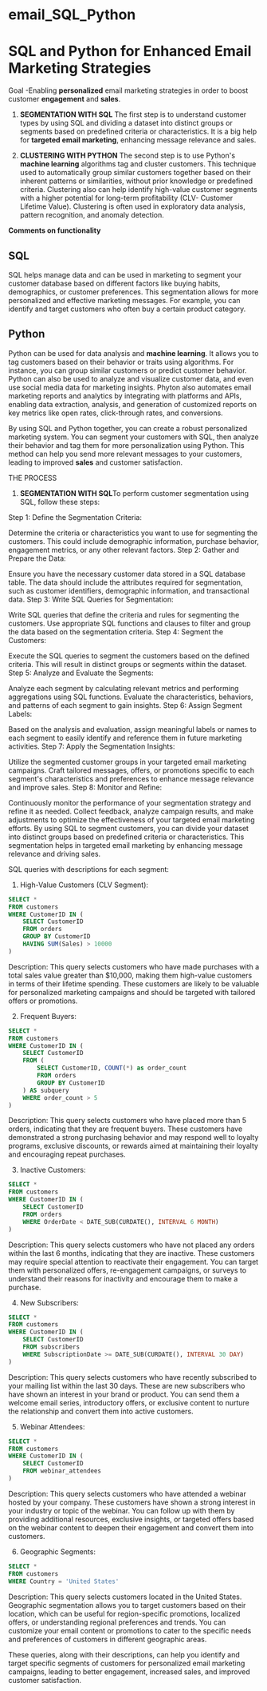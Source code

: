 # email_SQL_Python
# SQL and Python for Enhanced Email Marketing Strategies 

Goal -Enabling **personalized** email marketing strategies in order to boost customer **engagement** and **sales**. 

1) **SEGMENTATION WITH SQL** The first step is to understand customer types by using SQL and dividing a dataset into distinct groups or segments based on predefined criteria or characteristics. It is a big help for **targeted email marketing**, enhancing message relevance and sales. 

2) **CLUSTERING WITH PYTHON** The second step is to use Python's **machine learning** algorithms tag and cluster customers. This technique used to automatically group similar customers together based on their inherent patterns or similarities, without prior knowledge or predefined criteria. Clustering also can help identify high-value customer segments with a higher potential for long-term profitability (CLV- Customer Lifetime Value). Clustering is often used in exploratory data analysis, pattern recognition, and anomaly detection.


**Comments on functionality**

## SQL
SQL helps manage data and can be used in marketing to segment your customer database based on different factors like buying habits, demographics, or customer preferences. This segmentation allows for more personalized and effective marketing messages. For example, you can identify and target customers who often buy a certain product category. 

## Python
Python can be used for data analysis and **machine learning**. It allows you to tag customers based on their behavior or traits using algorithms. For instance, you can group similar customers or predict customer behavior. Python can also be used to analyze and visualize customer data, and even use social media data for marketing insights. Phyton also automates email marketing reports and analytics by integrating with platforms and APIs, enabling data extraction, analysis, and generation of customized reports on key metrics like open rates, click-through rates, and conversions.

By using SQL and Python together, you can create a robust personalized marketing system. You can segment your customers with SQL, then analyze their behavior and tag them for more personalization using Python. This method can help you send more relevant messages to your customers, leading to improved **sales** and customer satisfaction.

THE PROCESS 

1) **SEGMENTATION WITH SQL**To perform customer segmentation using SQL, follow these steps:

Step 1: Define the Segmentation Criteria:

Determine the criteria or characteristics you want to use for segmenting the customers. This could include demographic information, purchase behavior, engagement metrics, or any other relevant factors.
Step 2: Gather and Prepare the Data:

Ensure you have the necessary customer data stored in a SQL database table. The data should include the attributes required for segmentation, such as customer identifiers, demographic information, and transactional data.
Step 3: Write SQL Queries for Segmentation:

Write SQL queries that define the criteria and rules for segmenting the customers. Use appropriate SQL functions and clauses to filter and group the data based on the segmentation criteria.
Step 4: Segment the Customers:

Execute the SQL queries to segment the customers based on the defined criteria. This will result in distinct groups or segments within the dataset.
Step 5: Analyze and Evaluate the Segments:

Analyze each segment by calculating relevant metrics and performing aggregations using SQL functions. Evaluate the characteristics, behaviors, and patterns of each segment to gain insights.
Step 6: Assign Segment Labels:

Based on the analysis and evaluation, assign meaningful labels or names to each segment to easily identify and reference them in future marketing activities.
Step 7: Apply the Segmentation Insights:

Utilize the segmented customer groups in your targeted email marketing campaigns. Craft tailored messages, offers, or promotions specific to each segment's characteristics and preferences to enhance message relevance and improve sales.
Step 8: Monitor and Refine:

Continuously monitor the performance of your segmentation strategy and refine it as needed. Collect feedback, analyze campaign results, and make adjustments to optimize the effectiveness of your targeted email marketing efforts.
By using SQL to segment customers, you can divide your dataset into distinct groups based on predefined criteria or characteristics. This segmentation helps in targeted email marketing by enhancing message relevance and driving sales. 



SQL queries with descriptions for each segment:

1. High-Value Customers (CLV Segment):
```sql
SELECT *
FROM customers
WHERE CustomerID IN (
    SELECT CustomerID
    FROM orders
    GROUP BY CustomerID
    HAVING SUM(Sales) > 10000
)
```
Description: This query selects customers who have made purchases with a total sales value greater than $10,000, making them high-value customers in terms of their lifetime spending. These customers are likely to be valuable for personalized marketing campaigns and should be targeted with tailored offers or promotions.

2. Frequent Buyers:
```sql
SELECT *
FROM customers
WHERE CustomerID IN (
    SELECT CustomerID
    FROM (
        SELECT CustomerID, COUNT(*) as order_count
        FROM orders
        GROUP BY CustomerID
    ) AS subquery
    WHERE order_count > 5
)
```
Description: This query selects customers who have placed more than 5 orders, indicating that they are frequent buyers. These customers have demonstrated a strong purchasing behavior and may respond well to loyalty programs, exclusive discounts, or rewards aimed at maintaining their loyalty and encouraging repeat purchases.

3. Inactive Customers:
```sql
SELECT *
FROM customers
WHERE CustomerID IN (
    SELECT CustomerID
    FROM orders
    WHERE OrderDate < DATE_SUB(CURDATE(), INTERVAL 6 MONTH)
)
```
Description: This query selects customers who have not placed any orders within the last 6 months, indicating that they are inactive. These customers may require special attention to reactivate their engagement. You can target them with personalized offers, re-engagement campaigns, or surveys to understand their reasons for inactivity and encourage them to make a purchase.

4. New Subscribers:
```sql
SELECT *
FROM customers
WHERE CustomerID IN (
    SELECT CustomerID
    FROM subscribers
    WHERE SubscriptionDate >= DATE_SUB(CURDATE(), INTERVAL 30 DAY)
)
```
Description: This query selects customers who have recently subscribed to your mailing list within the last 30 days. These are new subscribers who have shown an interest in your brand or product. You can send them a welcome email series, introductory offers, or exclusive content to nurture the relationship and convert them into active customers.

5. Webinar Attendees:
```sql
SELECT *
FROM customers
WHERE CustomerID IN (
    SELECT CustomerID
    FROM webinar_attendees
)
```
Description: This query selects customers who have attended a webinar hosted by your company. These customers have shown a strong interest in your industry or topic of the webinar. You can follow up with them by providing additional resources, exclusive insights, or targeted offers based on the webinar content to deepen their engagement and convert them into customers.

6. Geographic Segments:
```sql
SELECT *
FROM customers
WHERE Country = 'United States'
```
Description: This query selects customers located in the United States. Geographic segmentation allows you to target customers based on their location, which can be useful for region-specific promotions, localized offers, or understanding regional preferences and trends. You can customize your email content or promotions to cater to the specific needs and preferences of customers in different geographic areas.

These queries, along with their descriptions, can help you identify and target specific segments of customers for personalized email marketing campaigns, leading to better engagement, increased sales, and improved customer satisfaction.

